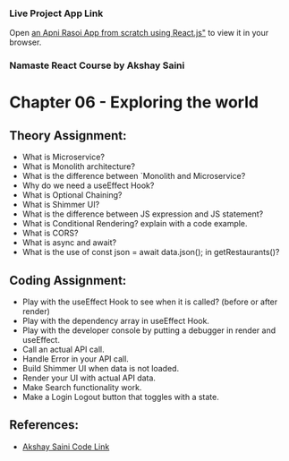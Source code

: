 
### **Live Project App Link**
 Open [an Apni Rasoi App from scratch using React.js"](http://localhost:3002) to view it in your browser.




### **Namaste React Course by Akshay Saini**

# **Chapter 06 - Exploring the world**

## **Theory Assignment:**

- What is Microservice?
- What is Monolith architecture?
- What is the difference between  `Monolith and Microservice?
- Why do we need a useEffect Hook?
- What is Optional Chaining?
- What is Shimmer UI?
- What is the difference between JS expression and JS statement?
- What is Conditional Rendering? explain with a code example.
- What is CORS?
- What is async and await?
- What is the use of const json = await data.json(); in getRestaurants()?

## **Coding Assignment:**

- Play with the useEffect Hook to see when it is called? (before or after render)
- Play with the dependency array in useEffect Hook.
- Play with the developer console by putting a debugger in render and useEffect.
- Call an actual API call.
- Handle Error in your API call.
- Build Shimmer UI when data is not loaded.
- Render your UI with actual API data.
- Make Search functionality work.
- Make a Login Logout button that toggles with a state.

## **References:**

- [Akshay Saini Code Link](https://bitbucket.org/namastedev/namaste-react-live/src/master/)




